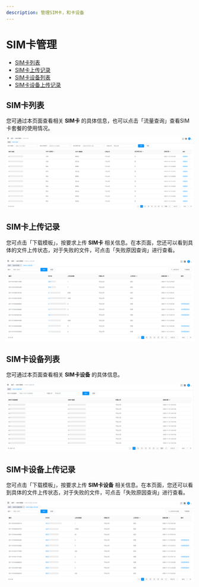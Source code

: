 ```yaml
---
description: 管理SIM卡，和卡设备
---
```


# SIM卡管理

* [SIM卡列表](sim-ka-guan-li.md)
* [SIM卡上传记录](sim-ka-guan-li.md#sim-ka-shang-chuan-ji-lu)
* [SIM卡设备列表](sim-ka-guan-li.md#sim-ka-she-bei-lie-biao)
* [SIM卡设备上传记录](sim-ka-guan-li.md#sim-ka-she-bei-shang-chuan-ji-lu)

## SIM卡列表

您可通过本页面查看相关 **SIM卡** 的具体信息，也可以点击「流量查询」查看SIM卡套餐的使用情况。

![](.gitbook/assets/SIMCard.png)

## SIM卡上传记录

您可点击「下载模板」，按要求上传 **SIM卡** 相关信息。在本页面，您还可以看到具体的文件上传状态，对于失败的文件，可点击「失败原因查询」进行查看。

![](.gitbook/assets/SIMCard-Upload%20%282%29.png)

## SIM卡设备列表

您可通过本页面查看相关 **SIM卡设备** 的具体信息。

![](.gitbook/assets/SIM-device%20%281%29.png)

## SIM卡设备上传记录

您可点击「下载模板」，按要求上传 **SIM卡设备** 相关信息。在本页面，您还可以看到具体的文件上传状态，对于失败的文件，可点击「失败原因查询」进行查看。

![](.gitbook/assets/SIMdevice-Upload.png)

